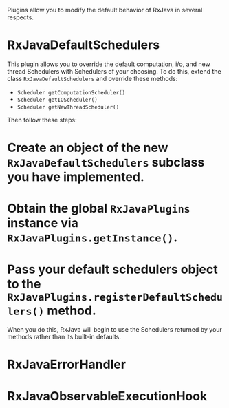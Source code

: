 Plugins allow you to modify the default behavior of RxJava in several respects.

# RxJavaDefaultSchedulers

This plugin allows you to override the default computation, i/o, and new thread Schedulers with Schedulers of your choosing.  To do this, extend the class `RxJavaDefaultSchedulers` and override these methods:

* `Scheduler getComputationScheduler()`
* `Scheduler getIOScheduler()`
* `Scheduler getNewThreadScheduler()`

Then follow these steps:

# Create an object of the new `RxJavaDefaultSchedulers` subclass you have implemented.
# Obtain the global `RxJavaPlugins` instance via `RxJavaPlugins.getInstance()`.
# Pass your default schedulers object to the `RxJavaPlugins.registerDefaultSchedulers()` method.

When you do this, RxJava will begin to use the Schedulers returned by your methods rather than its built-in defaults.

# RxJavaErrorHandler
# RxJavaObservableExecutionHook
